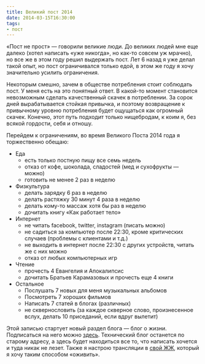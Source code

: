 ```yaml
---
title: Великий пост 2014
date: 2014-03-15T16:30:00
tags:
- пост
---
```


«Пост не прост» — говорили великие люди. До великих людей мне еще далеко (хотел написать «уже никогда», но как-то совсем
уж мрачно), но все же в этом году решил выдержать пост. Лет 6 назад я уже делал такой опыт, но пост ограничивался только
едой, в этом же году я хочу значительно усилить ограничения.

<!--more-->

Некоторым смешно, зачем в обществе потребления стоит соблюдать пост. У меня есть на это понятный ответ. В какой-то
момент становится невозможным сделать качественный скачек в потреблении. За сорок дней вырабатывается стойкая привычка,
и поэтому возвращение к привычному уровню потребления будет ощущаться как огромный скачек. Конечно, этот путь подходит
только нищебродам, к коим я, без всякой гордости, себя и отношу.


Перейдем к ограничениям, во время Великого Поста 2014 года я торжественно обещаю:

* Еда
  * есть только постную пищу все семь недель
  * отказ от кофе, шоколада, сладостей (мед и сухофрукты — можно)
  * готовить не менее 2 раз в неделю
* Физкультура
  * делать зарядку 6 раз в неделю
  * делать растяжку 30 минут 4 раза в неделю
  * делать кому-то массаж хотя бы раз в неделю
  * дочитать книгу «Как работает тело»
* Интернет
  * не читать facebook, twitter, instagram (писать можно)
  * не садиться за компьютер после 22:30, кроме критических случаев (проблемы с клиентами и т.д.)
  * не выходить в интернет после 22:30 с других устройств, читать же с них можно
  * отказ от любых компьютерных игр
* Чтение
  * прочесть 4 Евангелия и Апокалипсис
  * дочитать Братьев Карамазовых и прочесть еще 4 книги
* Остальное
  * Послушать 7 новых для меня музыкальных альбомов
  * Посмотреть 7 хороших фильмов
  * Написать 7 статей в блогах (различных)
  * не сквернословить (за каждое скверное слово, произнесенное вслух, делать 10 приседаний, если вдруг вылетит)

Этой записью стартует новый раздел блога — блог о жизни. Подписаться на него можно [здесь](http://evtuhovich.ru/life/atom.xml).
Технический блог останется по старому адресу, а здесь будет находиться все то, что написать хочется и туда никак не
лезет. Также я настрою трансляции в [свой ЖЖ](http://evtuhovich.livejournal.com/), который я хочу таким способом «оживить».
